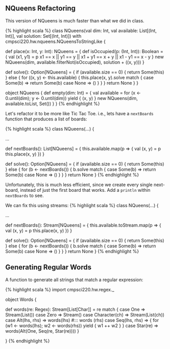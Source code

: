 ## NQueens Refactoring

This version of NQueens is much faster than what we did in class.

{% highlight scala %}
class NQueens(val dim: Int,
              val available: List[(Int, Int)],
              val solution: Set[(Int, Int)])
  with cmpsci220.hw.nqueens.NQueensToStringLike {

  def place(x: Int, y: Int): NQueens = {
    def isOccupied(p: (Int, Int)): Boolean = {
      val (x1, y1) = p
      x1 == x || y1 == y || x1 + y1 == x + y  || x1 - y1 == x - y
    }
    new NQueens(dim, available.filterNot(isOccupied), solution + ((x, y)))
  }

  def solve(): Option[NQueens] = {
    if (available.size == 0) {
      return Some(this)
    }
    else {
      for ((x, y) <- this.available) {
        this.place(x, y).solve match {
          case Some(b) => return Some(b)
          case None => ()
        }
      }
    }
    return None
  }
}

object NQueens {
  def empty(dim: Int) = {
    val available = for (x <- 0.until(dim); y <- 0.until(dim)) yield { (x, y) }
    new NQueens(dim, available.toList, Set())
  }
}
{% endhighlight %}

Let's refactor it to be more like Tic Tac Toe. i.e., lets have a `nextBoards`
function that produces a list of boards:

{% highlight scala %}
class NQueens(...) {

  ...

  def nextBoards(): List[NQueens] = {
    this.available.map(p => {
      val (x, y) = p
      this.place(x, y)
    })
  }

  def solve(): Option[NQueens] = {
    if (available.size == 0) {
      return Some(this)
    }
    else {
      for (b <- nextBoards()) {
        b.solve match {
          case Some(b) => return Some(b)
          case None => ()
        }
      }
    }
    return None
  }
{% endhighlight %}

Unfortunately, this is much less efficient, since we create every single
next-board, instead of just the first board that works.
Add a `println` within `nextBoards` to see.

We can fix this using streams:
{% highlight scala %}
class NQueens(...) {

  ...

  def nextBoards(): Stream[NQueens] = {
    this.available.toStream.map(p => {
      val (x, y) = p
      this.place(x, y)
    })
  }

  def solve(): Option[NQueens] = {
    if (available.size == 0) {
      return Some(this)
    }
    else {
      for (b <- nextBoards()) {
        b.solve match {
          case Some(b) => return Some(b)
          case None => ()
        }
      }
    }
    return None
  }
{% endhighlight %}

## Generating Regular Words

A function to generate all strings that match a regular expression:

{% highlight scala %}
import cmpsci220.hw.regex._

object Words {

  def words(re: Regex): Stream[List[Char]] = re match {
    case One => Stream(List())
    case Zero => Stream()
    case Character(ch) => Stream(List(ch))
    case Alt(lhs, rhs) => words(lhs) #::: words (rhs)
    case Seq(lhs, rhs) => {
      for (w1 <- words(lhs); w2 <- words(rhs)) yield {
        w1 ++ w2
      }
    }
    case Star(re) => words(Alt(One, Seq(re, Star(re))))
  }

}
{% endhighlight %}

